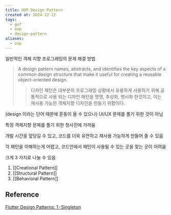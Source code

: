 ```yaml
---
title: OOP Design Pattern
created at: 2024-12-12
tags:
  - gof
  - oop
  - design-pattern
aliases:
  - oop
---
```


일반적인 객체 지향 프로그래밍의 문제 해결 방법

> A design pattern names, abstracts, and identifies the key aspects of a common design structure that make it useful for creating a reusable object-oriented design.
> > 디자인 패턴은 대부분의 프로그래밍 상황에서 유용하게 사용하기 위해 공통적으로 사용 되는 디자인 패턴을 명명, 추상화, 명시화 한것이고, 이는 재사용 가능한 객체지향 디자인을 만들기 위함이다.

(design 이라는 단어 때문에 혼동이 올 수 있으나) UI/UX 문제를 풀기 위한 것이 아님

특정 객체지향 문제를 풀기 위한 청사진에 가까움

개발 시간을 앞당길 수 있고, 코드를 더욱 유연하고 재사용 가능하게 만들어 줄 수 있음

각 패턴을 이해하는게 어렵고, 코드안에서 패턴이 사용될 수 있는 곳을 찾는 곳이 어려움

크게 3 가지로 나눌 수 있음

1. [[Creational Pattern]]
2. [[Structural Pattern]]
3. [[Behavioral Pattern]]

## Reference

[Flutter Design Patterns: 1 - Singleton](https://medium.com/flutter-community/flutter-design-patterns-1-singleton-437f04e923ce)
